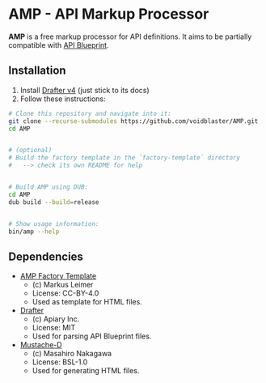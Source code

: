 # AMP - API Markup Processor

**AMP** is a free markup processor for API definitions.
It aims to be partially compatible with [API Blueprint](https://apiblueprint.org/).


## Installation

1. Install [Drafter v4](https://github.com/apiaryio/drafter) (just stick to its docs)
2. Follow these instructions:
```sh
# Clone this repository and navigate into it:
git clone --recurse-submodules https://github.com/voidblaster/AMP.git
cd AMP


# (optional)
# Build the factory template in the `factory-template` directory
#   --> check its own README for help


# Build AMP using DUB:
cd AMP
dub build --build=release


# Show usage information:
bin/amp --help
```


## Dependencies

- [AMP Factory Template](https://github.com/MarkusLei22/AMP-Template)
    - (c) Markus Leimer
    - License: CC-BY-4.0
    - Used as template for HTML files.
- [Drafter](https://github.com/apiaryio/drafter)
    - (c) Apiary Inc.
    - License: MIT
    - Used for parsing API Blueprint files.
- [Mustache-D](https://github.com/repeatedly/mustache-d)
    - (c) Masahiro Nakagawa
    - License: BSL-1.0
    - Used for generating HTML files.
